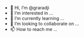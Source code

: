 - 👋 Hi, I’m @graradji
- 👀 I’m interested in ...
- 🌱 I’m currently learning ...
- 💞️ I’m looking to collaborate on ...
- 📫 How to reach me ...

<!---
graradji/graradji is a ✨ special ✨ repository because its `README.md` (this file) appears on your GitHub profile.
You can click the Preview link to take a look at your changes.
--->
